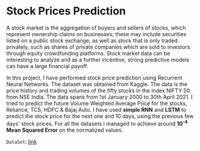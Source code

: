 # Stock Prices Prediction

A stock market is the aggregation of buyers and sellers of stocks, which represent ownership claims on businesses; these may include securities listed on a public stock exchange, as well as stock that is only traded privately, such as shares of private companies which are sold to investors through equity crowdfunding platforms. Stock market data can be interesting to analyze and as a further incentive, strong predictive models can have a large financial payoff.

In this project, I have performed stock price prediction using Recurrent Neural Networks. The dataset was obtained from Kaggle. The data is the price history and trading volumes of the fifty stocks in the index NIFTY 50 from NSE India. The data spans from 1st January 2000 to 30th April 2021. I tried to predict the future Volume Weighted Average Price for the stocks, Reliance, TCS, HDFC & Bajaj Auto. I have used **simple RNN** and **LSTM** to predict the stock price for the next one and 10 days, using the previous few days' stock prices. For all the datasets I managed to achieve around **10<sup>-4</sup> Mean Squared Error** on the normalized values.

`DataSet`: [link](https://www.kaggle.com/datasets/rohanrao/nifty50-stock-market-data)
